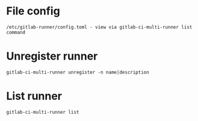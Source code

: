# File config
```
/etc/gitlab-runner/config.toml - view via gitlab-ci-multi-runner list command
```
# Unregister runner
```
gitlab-ci-multi-runner unregister -n name|description
```

# List runner
```
gitlab-ci-multi-runner list
```
